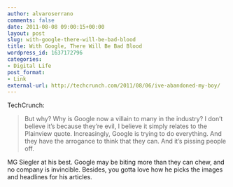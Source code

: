 ```yaml
---
author: alvaroserrano
comments: false
date: 2011-08-08 09:00:15+00:00
layout: post
slug: with-google-there-will-be-bad-blood
title: With Google, There Will Be Bad Blood
wordpress_id: 1637172796
categories:
- Digital Life
post_format:
- Link
external-url: http://techcrunch.com/2011/08/06/ive-abandoned-my-boy/
---
```


TechCrunch:

<blockquote>But why? Why is Google now a villain to many in the industry? I don’t believe it’s because they’re evil, I believe it simply relates to the Plainview quote. Increasingly, Google is trying to do everything. And they have the arrogance to think that they can. And it’s pissing people off.</blockquote>


MG Siegler at his best. Google may be biting more than they can chew, and no company is invincible. Besides, you gotta love how he picks the images and headlines for his articles.
